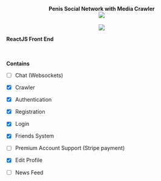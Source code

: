 
<p align="center">
  <b>Penis Social Network with Media Crawler</b><br>
  <img src="https://i.ibb.co/JrTJq76/brannjo-fw.png">
  <br><br>
  
  <img src="http://s.4cdn.org/image/title/105.gif">
</p>

<p align="justify">
  <b>ReactJS Front End</b><br>
  <br><br>
  
</p>

**Contains**
- [ ] Chat (Websockets)
- [x] Crawler
- [x] Authentication
- [x] Registration
- [x] Login
- [x] Friends System
- [ ] Premium Account Support (Stripe payment)
- [x] Edit Profile
- [ ] News Feed



